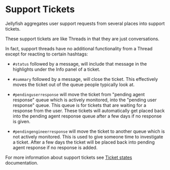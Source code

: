 # Support Tickets

Jellyfish aggregates user support requests from several places into support tickets.

These support tickets are like Threads in that they are just conversations. 

In fact, support threads have no additional functionality from a Thread except for reacting to certain hashtags:

 - `#status` followed by a message, will include that message in the highlights under the Info panel of a ticket.

 - `#summary` followed by a message, will close the ticket. This effectively moves the ticket out of the queue people typically look at.

 - `#pendinguserresponse` will move the ticket from "pending agent response" queue which is actively monitored, into the "pending user response" queue. This queue is for tickets that are waiting for a response from the user. These tickets will automatically get placed back into the pending agent response queue after a few days if no response is given. 

 - `#pendingengineerresponse` will move the ticket to another queue which is not actively monitored. This is used to give someone time to investigate a ticket. After a few days the ticket will be placed back into pending agent response if no response is added.

For more information about support tickets see [Ticket states](https://github.com/people-os/process/blob/master/process/support/support-ticket-flow.md#ticket-states) documentation.
